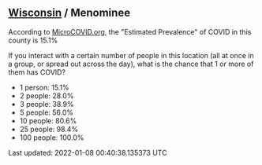 
## [Wisconsin](/united-states/wisconsin) / Menominee

According to [MicroCOVID.org](http://microcovid.org),
the "Estimated Prevalence" of COVID in this county is 15.1%

If you interact with a certain number of people in this location
(all at once in a group, or spread out across the day), what is the chance that
1 or more of them has COVID?

- 1 person: 15.1%
- 2 people: 28.0%
- 3 people: 38.9%
- 5 people: 56.0%
- 10 people: 80.6%
- 25 people: 98.4%
- 100 people: 100.0%

Last updated: 2022-01-08 00:40:38.135373 UTC
